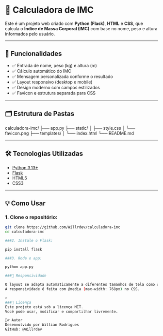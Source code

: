 # 🧮 Calculadora de IMC

Este é um projeto web criado com **Python (Flask)**, **HTML** e **CSS**, que calcula o **Índice de Massa Corporal (IMC)** com base no nome, peso e altura informados pelo usuário.

---

## 🚀 Funcionalidades

- ✅ Entrada de nome, peso (kg) e altura (m)
- ✅ Cálculo automático do IMC
- ✅ Mensagem personalizada conforme o resultado
- ✅ Layout responsivo (desktop e mobile)
- ✅ Design moderno com campos estilizados
- ✅ Favicon e estrutura separada para CSS

---

## 🗂️ Estrutura de Pastas

calculadora-imc/
├── app.py
├── static/
│ ├── style.css
│ └── favicon.png
├── templates/
│ └── index.html
└── README.md


---

## 🛠️ Tecnologias Utilizadas

- [Python 3.13+](https://www.python.org/)
- [Flask](https://flask.palletsprojects.com/)
- HTML5
- CSS3

---

## 💡 Como Usar

### 1. Clone o repositório:

```bash
git clone https://github.com/Willrdev/calculadora-imc
cd calculadora-imc

###2. Instale o Flask:

pip install flask

###3. Rode o app:

python app.py

###📱 Responsividade

O layout se adapta automaticamente a diferentes tamanhos de tela como smartphones, tablets e notebooks.
A responsividade é feita com @media (max-width: 768px) no CSS.

>
###📌 Licença
Este projeto está sob a licença MIT.
Você pode usar, modificar e compartilhar livremente.

🙋‍♂️ Autor
Desenvolvido por Willian Rodrigues
GitHub: @Willrdev